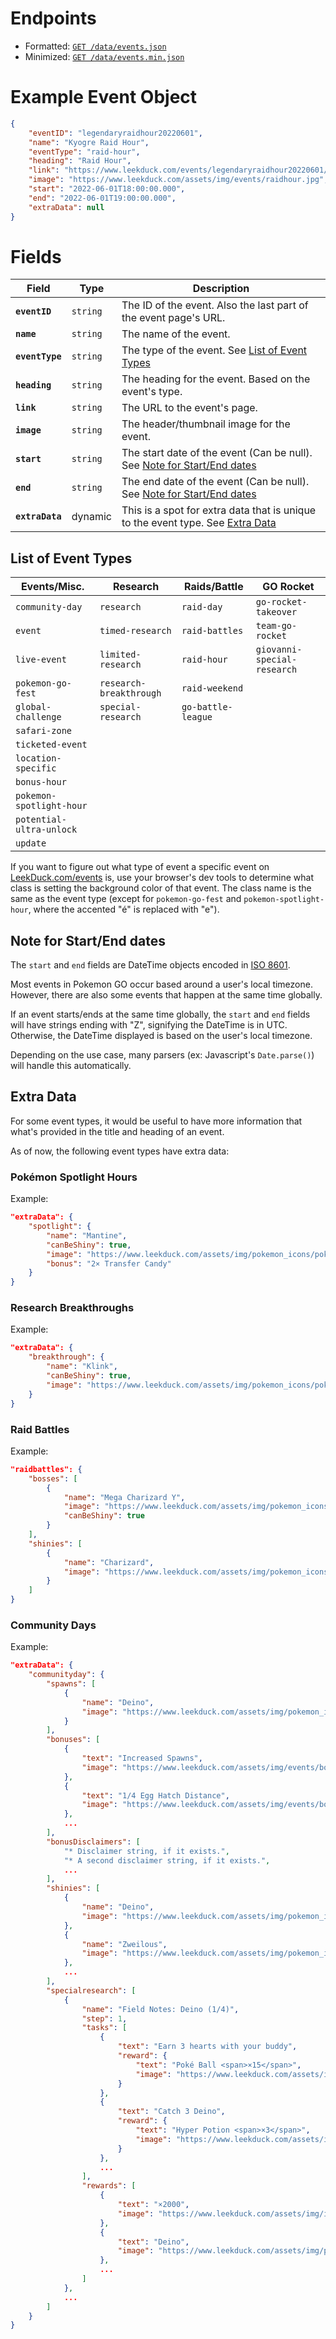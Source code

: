 # Endpoints

- Formatted: [`GET /data/events.json`](https://raw.githubusercontent.com/bigfoott/ScrapedDuck/data/events.json)
- Minimized: [`GET /data/events.min.json`](https://raw.githubusercontent.com/bigfoott/ScrapedDuck/data/events.min.json)

# Example Event Object

```json
{
    "eventID": "legendaryraidhour20220601",
    "name": "Kyogre Raid Hour",
    "eventType": "raid-hour",
    "heading": "Raid Hour",
    "link": "https://www.leekduck.com/events/legendaryraidhour20220601/",
    "image": "https://www.leekduck.com/assets/img/events/raidhour.jpg",
    "start": "2022-06-01T18:00:00.000",
    "end": "2022-06-01T19:00:00.000",
    "extraData": null
}
```
# Fields

| Field           | Type     | Description
|---------------- |--------- |---------------------
| **`eventID`**   | `string` | The ID of the event. Also the last part of the event page's URL.
| **`name`**      | `string` | The name of the event.
| **`eventType`** | `string` | The type of the event. See [List of Event Types](#list-of-event-types)
| **`heading`**   | `string` | The heading for the event. Based on the event's type.
| **`link`**      | `string` | The URL to the event's page.
| **`image`**     | `string` | The header/thumbnail image for the event.
| **`start`**     | `string` | The start date of the event (Can be null). See [Note for Start/End dates](#note-for-startend-dates)
| **`end`**       | `string` | The end date of the event (Can be null). See [Note for Start/End dates](#note-for-startend-dates)
| **`extraData`** | dynamic  | This is a spot for extra data that is unique to the event type. See [Extra Data](#extra-data)

## List of Event Types

| Events/Misc.               | Research                  | Raids/Battle         | GO Rocket
|--------------------------- |-------------------------- |--------------------- |------------------------------
| `community-day`          | `research`              | `raid-day`         | `go-rocket-takeover`
| `event`                  | `timed-research`        | `raid-battles`     | `team-go-rocket`
| `live-event`             | `limited-research`      | `raid-hour`        | `giovanni-special-research`
| `pokemon-go-fest`        | `research-breakthrough` | `raid-weekend`
| `global-challenge`       | `special-research`      | `go-battle-league`
| `safari-zone`
| `ticketed-event`
| `location-specific`
| `bonus-hour`
| `pokemon-spotlight-hour`
| `potential-ultra-unlock`
| `update`

If you want to figure out what type of event a specific event on [LeekDuck.com/events](https://www.leekduck.com/events/) is, use your browser's dev tools to determine what class is setting the background color of that event. The class name is the same as the event type (except for `pokemon-go-fest` and `pokemon-spotlight-hour`, where the accented "é" is replaced with "e").

## Note for Start/End dates

The `start` and `end` fields are DateTime objects encoded in [ISO 8601](https://en.wikipedia.org/wiki/ISO_8601).

Most events in Pokemon GO occur based around a user's local timezone. However, there are also some events that happen at the same time globally.

If an event starts/ends at the same time globally, the `start` and `end` fields will have strings ending with "Z", signifying the DateTime is in UTC. Otherwise, the DateTime displayed is based on the user's local timezone.

Depending on the use case, many parsers (ex: Javascript's `Date.parse()`) will handle this automatically.

## Extra Data

For some event types, it would be useful to have more information that what's provided in the title and heading of an event.

As of now, the following event types have extra data:

### Pokémon Spotlight Hours

Example:

```json
"extraData": {
    "spotlight": {
        "name": "Mantine",
        "canBeShiny": true,
        "image": "https://www.leekduck.com/assets/img/pokemon_icons/pokemon_icon_226_00.png",
        "bonus": "2× Transfer Candy"
    }
}
```

### Research Breakthroughs

Example:

```json
"extraData": {
    "breakthrough": {
        "name": "Klink",
        "canBeShiny": true,
        "image": "https://www.leekduck.com/assets/img/pokemon_icons/pokemon_icon_599_00.png"
    }
}
```

### Raid Battles

Example:

```json
"raidbattles": {
    "bosses": [
        {
            "name": "Mega Charizard Y",
            "image": "https://www.leekduck.com/assets/img/pokemon_icons/pokemon_icon_006_52.png",
            "canBeShiny": true
        }
    ],
    "shinies": [
        {
            "name": "Charizard",
            "image": "https://www.leekduck.com/assets/img/pokemon_icons/pokemon_icon_006_00_shiny.png"
        }
    ]
}
```

### Community Days

Example:

```json
"extraData": {
    "communityday": {
        "spawns": [
            {
                "name": "Deino",
                "image": "https://www.leekduck.com/assets/img/pokemon_icons/pokemon_icon_633_00.png"
            }
        ],
        "bonuses": [
            {
                "text": "Increased Spawns",
                "image": "https://www.leekduck.com/assets/img/events/bonuses/wildgrass.png"
            },
            {
                "text": "1/4 Egg Hatch Distance",
                "image": "https://www.leekduck.com/assets/img/events/bonuses/eggdistance.png"
            },
            ...
        ],
        "bonusDisclaimers": [
            "* Disclaimer string, if it exists.",
            "* A second disclaimer string, if it exists.",
            ...
        ],
        "shinies": [
            {
                "name": "Deino",
                "image": "https://www.leekduck.com/assets/img/pokemon_icons/pokemon_icon_633_00_shiny.png"
            },
            {
                "name": "Zweilous",
                "image": "https://www.leekduck.com/assets/img/pokemon_icons/pokemon_icon_634_00_shiny.png"
            },
            ...
        ],
        "specialresearch": [
            {
                "name": "Field Notes: Deino (1/4)",
                "step": 1,
                "tasks": [
                    {
                        "text": "Earn 3 hearts with your buddy",
                        "reward": {
                            "text": "Poké Ball <span>×15</span>",
                            "image": "https://www.leekduck.com/assets/img/items/Pok%C3%A9%20Ball.png"
                        }
                    },
                    {
                        "text": "Catch 3 Deino",
                        "reward": {
                            "text": "Hyper Potion <span>×3</span>",
                            "image": "https://www.leekduck.com/assets/img/items/Hyper%20Potion.png"
                        }
                    },
                    ...
                ],
                "rewards": [
                    {
                        "text": "×2000",
                        "image": "https://www.leekduck.com/assets/img/items/Stardust.png"
                    },
                    {
                        "text": "Deino",
                        "image": "https://www.leekduck.com/assets/img/pokemon_icons_crop/pokemon_icon_633_00.png"
                    },
                    ...
                ]
            },
            ...
        ]
    }
}
```
